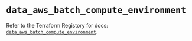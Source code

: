 # `data_aws_batch_compute_environment`

Refer to the Terraform Registory for docs: [`data_aws_batch_compute_environment`](https://www.terraform.io/docs/providers/aws/d/batch_compute_environment).

